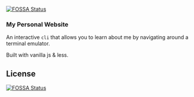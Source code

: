 [![FOSSA Status](https://app.fossa.io/api/projects/git%2Bgithub.com%2Fsjha2048%2Fsjha2048.github.io.svg?type=shield)](https://app.fossa.io/projects/git%2Bgithub.com%2Fsjha2048%2Fsjha2048.github.io?ref=badge_shield)

### My Personal Website

An interactive `cli` that allows you to learn about me by navigating around a terminal
emulator.

Built with vanilla js & less.

## License
[![FOSSA Status](https://app.fossa.io/api/projects/git%2Bgithub.com%2Fsjha2048%2Fsjha2048.github.io.svg?type=large)](https://app.fossa.io/projects/git%2Bgithub.com%2Fsjha2048%2Fsjha2048.github.io?ref=badge_large)